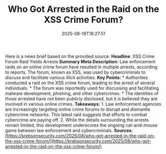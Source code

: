﻿---
title: "Who Got Arrested in the Raid on the XSS Crime Forum?"
date: "2025-08-19T18:27:51"
category: "Markets"
summary: ""
slug: "who got arrested in the raid on the xss crime forum"
source_urls:
  - "https://krebsonsecurity.com/2025/08/who-got-arrested-in-the-raid-on-the-xss-crime-forum/"
seo:
  title: "Who Got Arrested in the Raid on the XSS Crime Forum? | Hash n Hedge"
  description: ""
  keywords: ["news", "markets", "brief"]
---
Here is a news brief based on the provided source:  **Headline**: XSS Crime Forum Raid Yields Arrests  **Summary Meta Description**: Law enforcement raids on an online crime forum have resulted in multiple arrests, according to reports. The forum, known as XSS, was used by cybercriminals to discuss and facilitate various illicit activities.  **Key Points:**  * Authorities conducted a raid on the XSS crime forum, leading to the arrest of several individuals. * The forum was reportedly used for discussing and facilitating malware development, phishing, and other cybercrimes. * The identities of those arrested have not been publicly disclosed, but it is believed they are involved in various online crimes.  **Takeaways:**  1. Law enforcement agencies are increasingly targeting online crime forums to disrupt and dismantle cybercrime networks. This latest raid suggests that efforts to combat cybercrime are paying off. 2. While the details surrounding the arrests remain limited, this development underscores the ongoing cat-and-mouse game between law enforcement and cybercriminals.  **Sources**: [https://krebsonsecurity.com/2025/08/who-got-arrested-in-the-raid-on-the-xss-crime-forum/](https://krebsonsecurity.com/2025/08/who-got-arrested-in-the-raid-on-the-xss-crime-forum/) 
